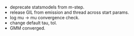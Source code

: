 - deprecate statsmodels from m-step.
- release GIL from emission and thread across start params.
- log mu -> mu convergence check.
- change default tau, tol.
- GMM converged.